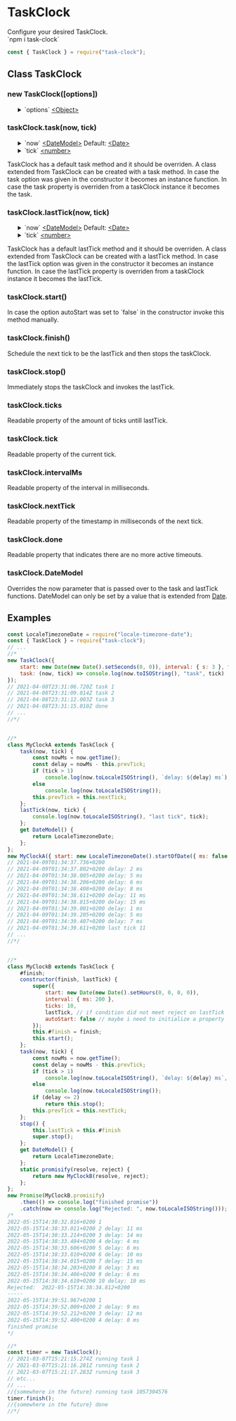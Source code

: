# TaskClock
<div>Configure your desired TaskClock.</div>
<div>`npm i task-clock`</div>

```javascript
const { TaskClock } = require("task-clock");
```
<div>
    <h2>Class TaskClock</h2>
</div>

<div>
    <h3>new TaskClock([options])</h3>
    <ul>
        <details>
            <summary>
                `options` <a href="https://developer.mozilla.org/en-US/docs/Web/JavaScript/Reference/Global_Objects/Object">&lt;Object&gt;</a>
            </summary>
            <ul>
                <details>
                    <summary>
                        `start` <a href="https://developer.mozilla.org/en-US/docs/Web/JavaScript/Reference/Global_Objects/Date">&lt;Date&gt;</a> Default: `new Date()`
                    </summary>
                    <div>
                        The option start must be an instance of a <a href="https://developer.mozilla.org/en-US/docs/Web/JavaScript/Reference/Global_Objects/Date">Date</a>. If start set to a date in the past the taskClock invokes the task immediately.
                    </div>
                </details>
                <details>
                    <summary>
                        `autoStart` <a href="https://developer.mozilla.org/en-US/docs/Web/JavaScript/Data_structures#Boolean_type">&lt;boolean&gt;</a> Default: `true`
                    </summary>
                    <div>
                        If the option autoStart is set to `false` the taskClock does not start untill the method start is invoked.
                    </div>
                </details>
                <details>
                    <summary>
                        `interval` <a href="https://developer.mozilla.org/en-US/docs/Web/JavaScript/Reference/Global_Objects/Object">&lt;Object&gt;</a>
                    </summary>
                    <ul>
                        <details>
                            <summary>
                                `d` <a href="https://developer.mozilla.org/en-US/docs/Web/JavaScript/Data_structures#Number_type">&lt;number&gt;</a> Default: `0`
                            </summary>
                            <div>
                                Abbreviation for days.
                            </div>
                        </details>
                        <details>
                            <summary>
                                `h` <a href="https://developer.mozilla.org/en-US/docs/Web/JavaScript/Data_structures#Number_type">&lt;number&gt;</a> Default: `0`
                            </summary>
                            <div>
                                Abbreviation for hours.
                            </div>
                        </details>
                        <details>
                            <summary>
                                `m` <a href="https://developer.mozilla.org/en-US/docs/Web/JavaScript/Data_structures#Number_type">&lt;number&gt;</a> Default: `0`
                            </summary>
                            <div>
                                Abbreviation for minutes.
                            </div>
                        </details>
                        <details>
                            <summary>
                                `s` <a href="https://developer.mozilla.org/en-US/docs/Web/JavaScript/Data_structures#Number_type">&lt;number&gt;</a> Default: `0`
                            </summary>
                            <div>
                                Abbreviation for seconds.
                            </div>
                        </details>
                        <details>
                            <summary>
                                `ms` <a href="https://developer.mozilla.org/en-US/docs/Web/JavaScript/Data_structures#Number_type">&lt;number&gt;</a> Default: `0`
                            </summary>
                            <div>
                                Abbreviation for milliseconds.
                            </div>
                        </details>
                    </ul>
                    <div>
                        The intervalMs is calculated as the sum of each defined parameters in milliseconds. The parameters don't require to be integers but can also be decimal numbers. A parameter h set to `2.5` hours is equal to 9 million milliseconds.
                    </div>
                </details>
                <details>
                    <summary>
                        `ticks` <a href="https://developer.mozilla.org/en-US/docs/Web/JavaScript/Data_structures#Number_type">&lt;integer&gt;</a> Default: `Infinity`
                    </summary>
                    <div>
                        The number of ticks untill lastTick and taskClock stops ticking. Default is `Infinity` and that is never reached. The largest possible date in JavaScript is in the year `275760` when milliseconds reach `8640000000000000` and this is smaller than <a href="https://developer.mozilla.org/en-US/docs/Web/JavaScript/Reference/Global_Objects/Number/MAX_SAFE_INTEGER">Number.MAX_SAFE_INTEGER</a> `9007199254740991`.
                    </div>
                </details>
                <details>
                    <summary>
                        `task` <a href="https://developer.mozilla.org/en-US/docs/Web/JavaScript/Reference/Global_Objects/Function">&lt;Function&gt;</a>
                    </summary>
                    <ul>
                        <details>
                            <summary>
                                `now` &lt;DateModel&gt;</a> Default: <a href="https://developer.mozilla.org/en-US/docs/Web/JavaScript/Reference/Global_Objects/Date">&lt;Date&gt;</a>
                            </summary>
                            <div>
                                An instance of a DateModel.
                            </div>
                        </details>
                        <details>
                            <summary>
                                `tick` <a href="https://developer.mozilla.org/en-US/docs/Web/JavaScript/Data_structures#Number_type">&lt;number&gt;</a>
                            </summary>
                            <div>
                                The current tick.
                            </div>
                        </details>
                    </ul>
                    <div>
                        In case the task option was given in the constructor it becomes an instance function. Instance functions override class methods.
                    </div>
                </details>
                <details>
                    <summary>
                        `lastTick` <a href="https://developer.mozilla.org/en-US/docs/Web/JavaScript/Reference/Global_Objects/Function">&lt;Function&gt;</a>
                    </summary>
                    <ul>
                        <details>
                            <summary>
                                `now` <a href="#taskclockdatemodel">&lt;DateModel&gt;</a> Default: <a href="https://developer.mozilla.org/en-US/docs/Web/JavaScript/Reference/Global_Objects/Date">&lt;Date&gt;</a>
                            </summary>
                            <div>
                                An instance of a DateModel.
                            </div>
                        </details>
                        <details>
                            <summary>
                                `tick` <a href="https://developer.mozilla.org/en-US/docs/Web/JavaScript/Data_structures#Number_type">&lt;number&gt;</a>
                            </summary>
                            <div>
                                The current tick.
                            </div>
                        </details>
                    </ul>
                    <div>
                        In case the lastTick option was given in the constructor it becomes an instance function. Instance functions override class methods.
                    </div>
                </details>
            </ul>
        </details>
    </ul>
</div>

<div>
    <h3>taskClock.task(now, tick)</h3>
    <ul>
        <details>
            <summary>
                `now` <a href="#taskclockdatemodel">&lt;DateModel&gt;</a> Default: <a href="https://developer.mozilla.org/en-US/docs/Web/JavaScript/Reference/Global_Objects/Date">&lt;Date&gt;</a>
            </summary>
            <div>
                An instance of a DateModel.
            </div>
        </details>
        <details>
            <summary>
                `tick` <a href="https://developer.mozilla.org/en-US/docs/Web/JavaScript/Data_structures#Number_type">&lt;number&gt;</a>
            </summary>
            <div>
                The current tick.
            </div>
        </details>
    </ul>
    <div>
        TaskClock has a default task method and it should be overriden. A class extended from TaskClock can be created with a task method. In case the task option was given in the constructor it becomes an instance function. In case the task property is overriden from a taskClock instance it becomes the task.
    </div>
</div>

<div>
    <h3>taskClock.lastTick(now, tick)</h3>
    <ul>
        <details>
            <summary>
                `now` <a href="#taskclockdatemodel">&lt;DateModel&gt;</a> Default: <a href="https://developer.mozilla.org/en-US/docs/Web/JavaScript/Reference/Global_Objects/Date">&lt;Date&gt;</a>
            </summary>
            <div>
                An instance of a DateModel.
            </div>
        </details>
        <details>
            <summary>
                `tick` <a href="https://developer.mozilla.org/en-US/docs/Web/JavaScript/Data_structures#Number_type">&lt;number&gt;</a>
            </summary>
            <div>
                The current tick.
            </div>
        </details>
    </ul>
    <div>
        TaskClock has a default lastTick method and it should be overriden. A class extended from TaskClock can be created with a lastTick method. In case the lastTick option was given in the constructor it becomes an instance function. In case the lastTick property is overriden from a taskClock instance it becomes the lastTick.
    </div>
</div>

<div>
    <h3>taskClock.start()</h3>
    <div>
        In case the option autoStart was set to `false` in the constructor invoke this method manually.
    </div>
</div>

<div>
    <h3>taskClock.finish()</h3>
    <div>
        Schedule the next tick to be the lastTick and then stops the taskClock.
    </div>
</div>

<div>
    <h3>taskClock.stop()</h3>
    <div>
        Immediately stops the taskClock and invokes the lastTick.
    </div>
</div>

<div>
    <h3>taskClock.ticks</h3>
    <div>
        Readable property of the amount of ticks untill lastTick.
    </div>
</div>

<div>
    <h3>taskClock.tick</h3>
    <div>
        Readable property of the current tick.
    </div>
</div>

<div>
    <h3>taskClock.intervalMs</h3>
    <div>
        Readable property of the interval in milliseconds.
    </div>
</div>

<div>
    <h3>taskClock.nextTick</h3>
    <div>
        Readable property of the timestamp in milliseconds of the next tick.
    </div>
</div>

<div>
    <h3>taskClock.done</h3>
    <div>
        Readable property that indicates there are no more active timeouts.
    </div>
</div>

<div>
    <h3>taskClock.DateModel</h3>
    <div>
        Overrides the now parameter that is passed over to the task and lastTick functions. DateModel can only be set by a value that is extended from <a href="https://developer.mozilla.org/en-US/docs/Web/JavaScript/Reference/Global_Objects/Date">Date</a>.
    </div>
</div>

<h2>Examples</h2>

```javascript
const LocaleTimezoneDate = require("locale-timezone-date");
const { TaskClock } = require("task-clock");
// ...
//*
new TaskClock({
	start: new Date(new Date().setSeconds(0, 0)), interval: { s: 3 }, ticks: 3,
	task: (now, tick) => console.log(now.toISOString(), "task", tick)
});
// 2021-04-08T23:31:06.720Z task 1
// 2021-04-08T23:31:09.014Z task 2
// 2021-04-08T23:31:12.003Z task 3
// 2021-04-08T23:31:15.010Z done
// ...
//*/


//*
class MyClockA extends TaskClock {
	task(now, tick) {
		const nowMs = now.getTime();
		const delay = nowMs - this.prevTick;
		if (tick > 1)
			console.log(now.toLocaleISOString(), `delay: ${delay} ms`);
		else
			console.log(now.toLocaleISOString());
		this.prevTick = this.nextTick;
	};
	lastTick(now, tick) {
		console.log(now.toLocaleISOString(), "last tick", tick);
	};
	get DateModel() {
		return LocaleTimezoneDate;
	};
};
new MyClockA({ start: new LocaleTimezoneDate().startOfDate({ ms: false }), interval: { ms: 200 }, ticks: 10 });
// 2021-04-09T01:34:37.736+0200
// 2021-04-09T01:34:37.802+0200 delay: 2 ms
// 2021-04-09T01:34:38.005+0200 delay: 5 ms
// 2021-04-09T01:34:38.206+0200 delay: 6 ms
// 2021-04-09T01:34:38.408+0200 delay: 8 ms
// 2021-04-09T01:34:38.611+0200 delay: 11 ms
// 2021-04-09T01:34:38.815+0200 delay: 15 ms
// 2021-04-09T01:34:39.001+0200 delay: 1 ms
// 2021-04-09T01:34:39.205+0200 delay: 5 ms
// 2021-04-09T01:34:39.407+0200 delay: 7 ms
// 2021-04-09T01:34:39.611+0200 last tick 11
// ...
//*/


//*
class MyClockB extends TaskClock {
	#finish;
	constructor(finish, lastTick) {
		super({
			start: new Date(new Date().setHours(0, 0, 0, 0)),
			interval: { ms: 200 },
			ticks: 10,
			lastTick, // if condition did not meet reject on lastTick
			autoStart: false // maybe i need to initialize a property
		});
		this.#finish = finish;
		this.start();
	};
	task(now, tick) {
		const nowMs = now.getTime();
		const delay = nowMs - this.prevTick;
		if (tick > 1)
			console.log(now.toLocaleISOString(), `delay: ${delay} ms`, tick);
		else
			console.log(now.toLocaleISOString());
		if (delay <= 2)
			return this.stop();
		this.prevTick = this.nextTick;
	};
	stop() {
		this.lastTick = this.#finish
		super.stop();
	};
	get DateModel() {
		return LocaleTimezoneDate;
	};
	static promisify(resolve, reject) {
		return new MyClockB(resolve, reject);
	};
};
new Promise(MyClockB.promisify)
	.then(() => console.log("finished promise"))
	.catch(now => console.log("Rejected: ", now.toLocaleISOString()));
/*
2022-05-15T14:38:32.816+0200 1
2022-05-15T14:38:33.011+0200 2 delay: 11 ms
2022-05-15T14:38:33.214+0200 3 delay: 14 ms
2022-05-15T14:38:33.404+0200 4 delay: 4 ms
2022-05-15T14:38:33.606+0200 5 delay: 6 ms
2022-05-15T14:38:33.810+0200 6 delay: 10 ms
2022-05-15T14:38:34.015+0200 7 delay: 15 ms
2022-05-15T14:38:34.203+0200 8 delay: 3 ms
2022-05-15T14:38:34.406+0200 9 delay: 6 ms
2022-05-15T14:38:34.610+0200 10 delay: 10 ms
Rejected:  2022-05-15T14:38:34.812+0200
-----
2022-05-15T14:39:51.967+0200 1
2022-05-15T14:39:52.009+0200 2 delay: 9 ms
2022-05-15T14:39:52.212+0200 3 delay: 12 ms
2022-05-15T14:39:52.400+0200 4 delay: 0 ms
finished promise
*/

//*
const timer = new TaskClock();
// 2021-03-07T15:21:15.274Z running task 1
// 2021-03-07T15:21:16.281Z running task 2
// 2021-03-07T15:21:17.283Z running task 3
// etc...
// ...
//{somewhere in the future} running task 1057304576
timer.finish();
//{somewhere in the future} done
//*/
```